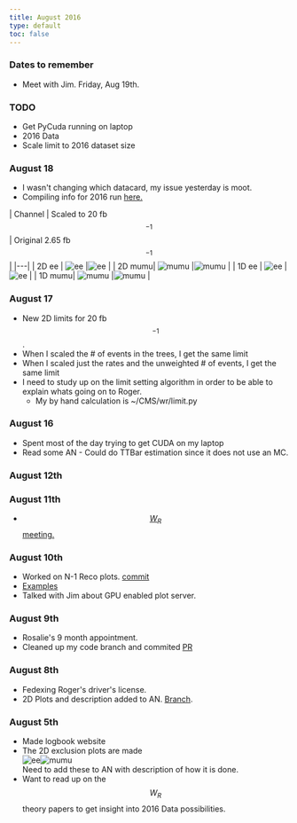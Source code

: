 ```yaml
---
title: August 2016
type: default
toc: false
---
```


### Dates to remember
 * Meet with Jim. Friday, Aug 19th. 

### TODO
 * Get PyCuda running on laptop
 * 2016 Data
 * Scale limit to 2016 dataset size

### August 18
 * I wasn't changing which datacard, my issue yesterday is moot. 
 * Compiling info for 2016 run [here.](../Run2016Notes/)

 
| Channel |  Scaled to 20 fb$${}^{-1}$$ | Original 2.65 fb$${}^{-1}$$ |
|---|
| 2D ee | ![ee](http://phansen.web.cern.ch/phansen/wr-plots/lim2dWReejj_SHv1920invfb_50toys_limit.png)  |![ee](http://phansen.web.cern.ch/phansen/wr-plots/lim2dWReejj_SHv19800toys_limit.png) |
| 2D mumu| ![mumu](http://phansen.web.cern.ch/phansen/wr-plots/lim2dWRmumujj_SHv1920invfb_50toys_limit.png) |![mumu](http://phansen.web.cern.ch/phansen/wr-plots/lim2dWRmumujj_SHv19800toys_limit.png) |
| 1D ee | ![ee](http://phansen.web.cern.ch/phansen/wr-plots/limWReejj_SHv1920invfb_50toys_full.png)  |![ee](http://phansen.web.cern.ch/phansen/wr-plots/limWReejj_SHv19800toys_full.png) |
| 1D mumu| ![mumu](http://phansen.web.cern.ch/phansen/wr-plots/limWRmumujj_SHv1920invfb_50toys_full.png) |![mumu](http://phansen.web.cern.ch/phansen/wr-plots/limWRmumujj_SHv19800toys_full.png) |
 
### August 17
 * New 2D limits for 20 fb$${}^{-1}$$.
 * When I scaled the # of events in the trees, I get the same limit
 * When I scaled just the rates and the unweighted # of events, I get the same limit
 * I need to study up on the limit setting algorithm in order to be able to explain whats going on to Roger. 
    * My by hand calculation is ~/CMS/wr/limit.py

### August 16

 * Spent most of the day trying to get CUDA on my laptop
 * Read some AN - Could do TTBar estimation since it does not use an MC.

### August 12th

### August 11th
 * [$$W_R$$ meeting.](https://indico.cern.ch/event/562412/)
 
### August 10th
 * Worked on N-1 Reco plots. [commit](https://github.com/UMN-CMS/cms-WR/commit/d9e53a433131f784d7be9d6e96fa25a7f150cf83)
 * [Examples](http://phansen.web.cern.ch/phansen/wr-plots/?match=nminus*800_400*)
 * Talked with Jim about GPU enabled plot server. 

### August 9th
 * Rosalie's 9 month appointment.
 * Cleaned up my code branch and commited [PR](https://github.com/UMN-CMS/cms-WR/pull/77)

### August 8th
 * Fedexing Roger's driver's license.
 * 2D Plots and description added to AN. [Branch](https://gitlab.cern.ch/cms-WR/AN/commits/limits2d). 

### August 5th
 * Made logbook website
 * The 2D exclusion plots are made  
   ![ee](http://phansen.web.cern.ch/phansen/wr-plots/lim2dWReejj_SHv19800toys_limit.png#2)![mumu](http://phansen.web.cern.ch/phansen/wr-plots/lim2dWRmumujj_SHv19800toys_limit.png#2)  
   Need to add these to AN with description of how it is done. 
 * Want to read up on the $$W_R$$ theory papers to get insight into 2016 Data possibilities.

